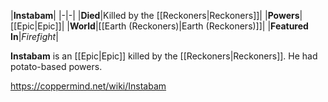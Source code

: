 |**Instabam**|
|-|-|
|**Died**|Killed by the [[Reckoners\|Reckoners]]|
|**Powers**|[[Epic\|Epic]]|
|**World**|[[Earth (Reckoners)\|Earth (Reckoners)]]|
|**Featured In**|*Firefight*|

**Instabam** is an [[Epic\|Epic]] killed by the [[Reckoners\|Reckoners]].
He had potato-based powers.



https://coppermind.net/wiki/Instabam